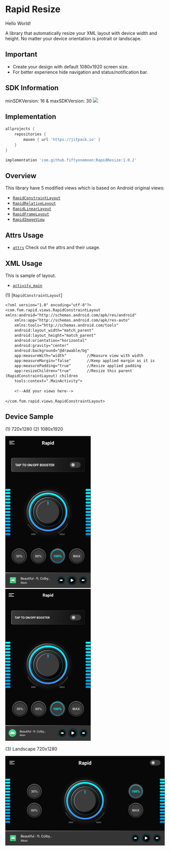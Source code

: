 # Rapid Resize
 Hello World!
 
 A library that automatically resize your XML layout with device width and height.
 No matter your device orientation is protrait or landscape.
 
## Important
- Create your design with default 1080x1920 screen size.
- For better experience hide navigation and status/notification bar.

## SDK Information
minSDKVersion: 16 & maxSDKVersion: 30
[![](https://jitpack.io/v/fiftyonemoon/EmojiLibrary.svg)](https://jitpack.io/#fiftyonemoon/EmojiLibrary)
 
 ## Implementation

```groovy
allprojects {
	repositories {
		maven { url 'https://jitpack.io' }
	}
}
```

```groovy
implementation 'com.github.fiftyonemoon:RapidResize:1.0.2'
```
## Overview

This library have 5 modified views which is based on Android original views:

- [`RapidConstraintLayout`](resize/src/main/java/com/fom/rapid/resize/RapidConstraintLayout.java)
- [`RapidRelativeLayout`](resize/src/main/java/com/fom/rapid/resize/RapidRelativeLayout.java)
- [`RapidLinearLayout`](resize/src/main/java/com/fom/rapid/resize/RapidLinearLayout.java)
- [`RapidFrameLayout`](resize/src/main/java/com/fom/rapid/resize/RapidFrameLayout.java)
- [`RapidImageView`](resize/src/main/java/com/fom/rapid/resize/RapidImageView.java)

## Attrs Usage

- [`attrs`](resize/src/main/res/values/attrs.xml) Check out the attrs and their usage.

## XML Usage
This is sample of layout.

- [`activity_main`](app/src/main/res/layout/activity_main.xml)

(1) [`RapidConstraintLayout`]

```
<?xml version="1.0" encoding="utf-8"?>
<com.fom.rapid.views.RapidConstraintLayout xmlns:android="http://schemas.android.com/apk/res/android"
    xmlns:app="http://schemas.android.com/apk/res-auto"
    xmlns:tools="http://schemas.android.com/tools"
    android:layout_width="match_parent"
    android:layout_height="match_parent"
    android:orientation="horizontal"
    android:gravity="center"
    android:background="@drawable/bg"
    app:measureWith="width"  		//Measure view with width
    app:measureMargin="false" 		//Keep applied margin as it is
    app:measurePadding="true" 		//Resize applied padding
    app:resizeChildren="true"		//Resize this parent (RapidConstraintLayout) children
    tools:context=".MainActivity">

    <!--Add your views here-->

</com.fom.rapid.views.RapidConstraintLayout>
```
## Device Sample

(1) 720x1280 	(2) 1080x1920

<img src="./samples/720 x 1280.png" alt="720x1280" width="270"> <img src="./samples/1080 x 1920.png" alt="1080x1920" width="270">

(3) Landscape 720x1280

<img src="./samples/landscape.png" alt="720x1280" width="545">
